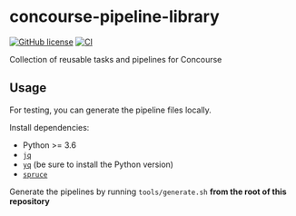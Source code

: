 # concourse-pipeline-library
[![GitHub license](https://img.shields.io/github/license/RoboJackets/concourse-pipeline-library)](https://github.com/RoboJackets/concourse-pipeline-library/blob/main/LICENSE) [![CI](https://concourse.robojackets.org/api/v1/teams/information-technology/pipelines/pipeline-library/jobs/build-main/badge)](https://concourse.robojackets.org/teams/information-technology/pipelines/pipeline-library)

Collection of reusable tasks and pipelines for Concourse

## Usage

For testing, you can generate the pipeline files locally.

Install dependencies:
- Python >= 3.6
- [`jq`](https://stedolan.github.io/jq/download/)
- [`yq`](https://pypi.org/project/yq/) (be sure to install the Python version)
- [`spruce`](https://github.com/geofffranks/spruce)

Generate the pipelines by running `tools/generate.sh` **from the root of this repository**